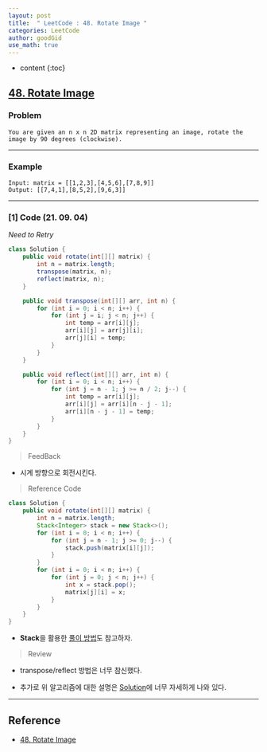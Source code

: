 ```yaml
---
layout: post
title:  " LeetCode : 48. Rotate Image "
categories: LeetCode
author: goodGid
use_math: true
---
```

* content
{:toc}

## [48. Rotate Image](https://leetcode.com/problems/rotate-image/)

### Problem

```
You are given an n x n 2D matrix representing an image, rotate the image by 90 degrees (clockwise).
```


---

### Example

```
Input: matrix = [[1,2,3],[4,5,6],[7,8,9]]
Output: [[7,4,1],[8,5,2],[9,6,3]]
```

---

### [1] Code (21. 09. 04)

*Need to Retry*

``` java
class Solution {
    public void rotate(int[][] matrix) {
        int n = matrix.length;
        transpose(matrix, n);
        reflect(matrix, n);
    }

    public void transpose(int[][] arr, int n) {
        for (int i = 0; i < n; i++) {
            for (int j = i; j < n; j++) {
                int temp = arr[i][j];
                arr[i][j] = arr[j][i];
                arr[j][i] = temp;
            }
        }
    }

    public void reflect(int[][] arr, int n) {
        for (int i = 0; i < n; i++) {
            for (int j = n - 1; j >= n / 2; j--) {
                int temp = arr[i][j];
                arr[i][j] = arr[i][n - j - 1];
                arr[i][n - j - 1] = temp;
            }
        }
    }
}
```

> FeedBack

* 시계 방향으로 회전시킨다.

> Reference Code

``` java
class Solution {
    public void rotate(int[][] matrix) {
        int n = matrix.length;
        Stack<Integer> stack = new Stack<>();
        for (int i = 0; i < n; i++) {
            for (int j = n - 1; j >= 0; j--) {
                stack.push(matrix[i][j]);
            }
        }
        for (int i = 0; i < n; i++) {
            for (int j = 0; j < n; j++) {
                int x = stack.pop();
                matrix[j][i] = x;
            }
        }
    }
}  
```

* **Stack**을 활용한 [풀이 방법](https://leetcode.com/problems/rotate-image/discuss/491853/using-stack-java)도 참고하자.

> Review

* transpose/reflect 방법은 너무 참신했다.

* 추가로 위 알고리즘에 대한 설명은 [Solution](https://leetcode.com/problems/rotate-image/solution/)에 너무 자세하게 나와 있다.



---

## Reference

* [48. Rotate Image](https://leetcode.com/problems/rotate-image/)
